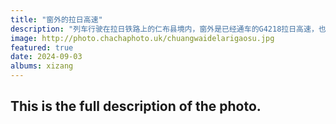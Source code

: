 ```yaml
---
title: "窗外的拉日高速"
description: "列车行驶在拉日铁路上的仁布县境内，窗外是已经通车的G4218拉日高速，也是雅叶（雅安-叶城）高速的一部分。我曾自驾过四川雅安至康定的那一段，所以如今看到这一段也是有特别的感受。这段路沿途遍布村庄，国道318、雅叶高速、拉日铁路都在这条由雅鲁藏布江冲刷形成的河谷间修建。这一段无论是公路还是铁路的行驶质感都很好，坐在高速行驶的列车里看着窗外新建的高速公路上偶有车辆驶过，感觉特好。"
image: http://photo.chachaphoto.uk/chuangwaidelarigaosu.jpg
featured: true
date: 2024-09-03
albums: xizang
---
```


## This is the full description of the photo.
